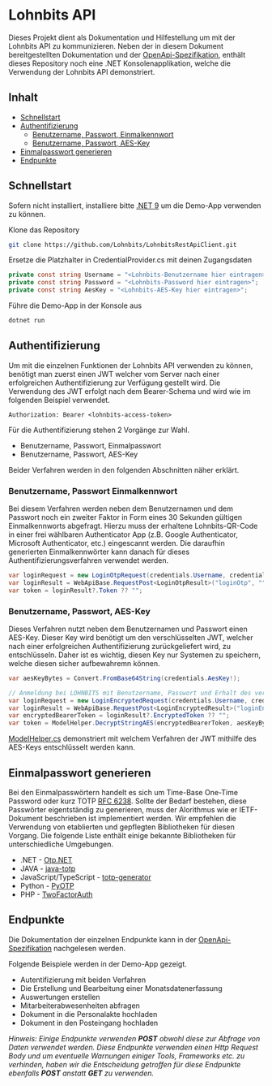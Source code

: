﻿# Lohnbits API

Dieses Projekt dient als Dokumentation und Hilfestellung um mit der Lohnbits API zu kommunizieren. Neben der in diesem Dokument bereitgestellten Dokumentation und der 
[OpenApi-Spezifikation](https://github.com/Lohnbits/LohnbitsRestApiClient/blob/master/OpenApi/LohnbitsOpenApi.json), enthält dieses Repository noch eine .NET Konsolenapplikation, 
welche die Verwendung der Lohnbits API demonstriert.

## Inhalt
* [Schnellstart](#schnellstart)
* [Authentifizierung](#authentifizierung)
	* [Benutzername, Passwort, Einmalkennwort](#benutzername-passwort-einmalkennwort)
	* [Benutzername, Passwort, AES-Key](#benutzername-passwort-aes-key)
* [Einmalpasswort generieren](#einmalpasswort-generieren)
* [Endpunkte](#endpunkte)

## Schnellstart
Sofern nicht installiert, installiere bitte [.NET 9](https://dotnet.microsoft.com/en-us/download/dotnet/9.0) um die Demo-App verwenden zu können.

Klone das Repository
```bash
git clone https://github.com/Lohnbits/LohnbitsRestApiClient.git
```

Ersetze die Platzhalter in CredentialProvider.cs mit deinen Zugangsdaten
```C#
private const string Username = "<Lohnbits-Benutzername hier eintragen>";
private const string Password = "<Lohnbits-Password hier eintragen>";
private const string AesKey = "<Lohnbits-AES-Key hier eintragen>";
```

Führe die Demo-App in der Konsole aus
```bash
dotnet run
```


## Authentifizierung
Um mit die einzelnen Funktionen der Lohnbits API verwenden zu können, benötigt man zuerst einen JWT welcher vom Server nach einer erfolgreichen Authentifizierung zur Verfügung
gestellt wird. Die Verwendung des JWT erfolgt nach dem Bearer-Schema und wird wie im folgenden Beispiel verwendet.
```
Authorization: Bearer <lohnbits-access-token>
```

Für die Authentifizierung stehen 2 Vorgänge zur Wahl. 
* Benutzername, Passwort, Einmalpasswort
* Benutzername, Passwort, AES-Key

Beider Verfahren werden in den folgenden Abschnitten näher erklärt.

### Benutzername, Passwort Einmalkennwort
Bei diesem Verfahren werden neben dem Benutzernamen und dem Passwort noch ein zweiter Faktor in Form eines 30 Sekunden gültigen Einmalkennworts abgefragt. Hierzu muss der erhaltene
Lohnbits-QR-Code in einer frei wählbaren Authenticator App (z.B. Google Authenticator, Microsoft Authenticator, etc.) eingescannt werden. Die daraufhin generierten Einmalkennwörter
kann danach für dieses Authentifizierungsverfahren verwendet werden.

```C#
var loginRequest = new LoginOtpRequest(credentials.Username, credentials.Password, totp);
var loginResult = WebApiBase.RequestPost<LoginOtpResult>("loginOtp", "", loginRequest);
var token = loginResult?.Token ?? "";
```

### Benutzername, Passwort, AES-Key
Dieses Verfahren nutzt neben dem Benutzernamen und Passwort einen AES-Key. Dieser Key wird benötigt um den verschlüsselten JWT, welcher nach einer erfolgreichen
Authentifizierung zurückgeliefert wird, zu entschlüsseln. Daher ist es wichtig, diesen Key nur Systemen zu speichern, welche diesen sicher aufbewahremn können.

```C#
var aesKeyBytes = Convert.FromBase64String(credentials.AesKey!);

// Anmeldung bei LOHNBITS mit Benutzername, Passwort und Erhalt des verschlüsselten Bearer Tokens
var loginRequest = new LoginEncryptedRequest(credentials.Username, credentials.Password);
var loginResult = WebApiBase.RequestPost<LoginEncryptedResult>("loginEncrypted", loginRequest);
var encryptedBearerToken = loginResult?.EncryptedToken ?? "";
var token = ModelHelper.DecryptStringAES(encryptedBearerToken, aesKeyBytes);
```

[ModelHelper.cs](https://github.com/Lohnbits/LohnbitsRestApiClient/blob/master/Model/ModelHelper.cs) demonstriert mit welchem Verfahren der JWT mithilfe des AES-Keys entschlüsselt werden kann.

## Einmalpasswort generieren
Bei den Einmalpasswörtern handelt es sich um Time-Base One-Time Password oder kurz TOTP [RFC 6238](https://datatracker.ietf.org/doc/html/rfc6238). 
Sollte der Bedarf bestehen, diese Passwörter eigentständig zu generieren, muss der Alorithmus wie er IETF-Dokument beschrieben ist implementiert werden.
Wir empfehlen die Verwendung von etablierten und gepflegten Bibliotheken für diesen Vorgang. Die folgende Liste enthält einige bekannte Bibliotheken für 
unterschiedliche Umgebungen.
* .NET - [Otp.NET](https://github.com/kspearrin/Otp.NET)
* JAVA - [java-totp](https://github.com/samdjstevens/java-totp)
* JavaScript/TypeScript - [totp-generator](https://github.com/bellstrand/totp-generator)
* Python - [PyOTP](https://github.com/pyauth/pyotp)
* PHP - [TwoFactorAuth](https://github.com/RobThree/TwoFactorAuth)

## Endpunkte
Die Dokumentation der einzelnen Endpunkte kann in der [OpenApi-Spezifikation](https://github.com/Lohnbits/LohnbitsRestApiClient/blob/master/OpenApi/LohnbitsOpenApi.json) 
nachgelesen werden.

Folgende Beispiele werden in der Demo-App gezeigt.
* Autentifizierung mit beiden Verfahren
* Die Erstellung und Bearbeitung einer Monatsdatenerfassung
* Auswertungen erstellen
* Mitarbeiterabwesenheiten abfragen
* Dokument in die Personalakte hochladen
* Dokument in den Posteingang hochladen

_Hinweis: Einige Endpunkte verwenden **POST** obwohl diese zur Abfrage von Daten verwendet werden. Diese Endpunkte verwenden einen Http Request Body und um eventuelle Warnungen 
einiger Tools, Frameworks etc. zu verhinden, haben wir die Entscheidung getroffen für diese Endpunkte ebenfalls **POST** anstatt **GET** zu verwenden._ 
